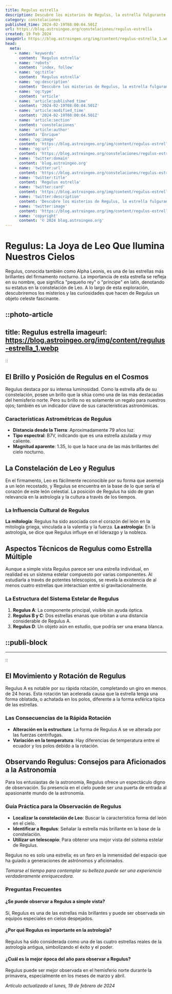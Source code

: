 ```yaml
---
title: Regulus estrella
description: Descubre los misterios de Regulus, la estrella fulgurante en el corazón de Leo, con datos fascinantes y su influencia en la astronomía.
category: constelaciones
published_time: 2024-02-19T08:00:04.501Z
url: https://blog.astroingeo.org/constelaciones/regulus-estrella
created: 19 Feb 2024
imageUrl: https://blog.astroingeo.org/img/content/regulus-estrella_1.webp
head:
  meta:
    - name: 'keywords'
      content: 'Regulus estrella'
    - name: 'robots'
      content: 'index, follow'
    - name: 'og:title'
      content: 'Regulus estrella'
    - name: 'og:description'
      content: 'Descubre los misterios de Regulus, la estrella fulgurante en el corazón de Leo, con datos fascinantes y su influencia en la astronomía.'
    - name: 'og:type'
      content: 'article'
    - name: 'article:published_time'
      content: '2024-02-19T08:00:04.501Z'
    - name: 'article:modified_time'
      content: '2024-02-19T08:00:04.501Z'
    - name: 'article:section'
      content: 'constelaciones'
    - name: 'article:author'
      content: 'Enrique'
    - name: 'og:image'
      content: 'https://blog.astroingeo.org/img/content/regulus-estrella_1.webp'
    - name: 'og:url'
      content: 'https://blog.astroingeo.org/constelaciones/regulus-estrella'
    - name: 'twitter:domain'
      content: 'blog.astroingeo.org'
    - name: 'twitter:url'
      content: 'https://blog.astroingeo.org/constelaciones/regulus-estrella'
    - name: 'twitter:title'
      content: 'Regulus estrella'
    - name: 'twitter:card'
      content: 'https://blog.astroingeo.org/img/content/regulus-estrella_1.webp'
    - name: 'twitter:description'
      content: 'Descubre los misterios de Regulus, la estrella fulgurante en el corazón de Leo, con datos fascinantes y su influencia en la astronomía.'
    - name: 'twitter:image'
      content: 'https://blog.astroingeo.org/img/content/regulus-estrella_1.webp'
    - name: 'copyright'
      content: '© 2024 blog.astroingeo.org'
---
```

# Regulus: La Joya de Leo Que Ilumina Nuestros Cielos

Regulus, conocida también como Alpha Leonis, es una de las estrellas más brillantes del firmamento nocturno. La importancia de esta estrella se refleja en su nombre, que significa "pequeño rey" o "príncipe" en latín, denotando su estatus en la constelación de Leo. A lo largo de esta exploración, descubriremos los misterios y las curiosidades que hacen de Regulus un objeto celeste fascinante.


::photo-article
---
title: Regulus estrella
imageurl: https://blog.astroingeo.org/img/content/regulus-estrella_1.webp
---
::



## El Brillo y Posición de Regulus en el Cosmos

Regulus destaca por su intensa luminosidad. Como la estrella alfa de su constelación, posee un brillo que la sitúa como una de las más destacadas del hemisferio norte. Pero su brillo no es solamente un regalo para nuestros ojos; también es un indicador clave de sus características astronómicas.

### Características Astrométricas de Regulus

- **Distancia desde la Tierra**: Aproximadamente 79 años luz.
- **Tipo espectral**: B7V, indicando que es una estrella azulada y muy caliente.
- **Magnitud aparente**: 1.35, lo que la hace una de las más brillantes del cielo nocturno.

## La Constelación de Leo y Regulus

En el firmamento, Leo es fácilmente reconocible por su forma que asemeja a un león recostado, y Regulus se encuentra en la base de lo que sería el corazón de este león celestial. La posición de Regulus ha sido de gran relevancia en la astrología y la cultura a través de los tiempos.

### La Influencia Cultural de Regulus

**La mitología**: Regulus ha sido asociada con el corazón del león en la mitología griega, vinculada a la valentía y la fuerza.
**La astrología**: En la astrología, se dice que Regulus influye en el liderazgo y la nobleza.

## Aspectos Técnicos de Regulus como Estrella Múltiple

Aunque a simple vista Regulus parece ser una estrella individual, en realidad es un sistema estelar compuesto por varias componentes. Al estudiarla a través de potentes telescopios, se revela la existencia de al menos cuatro estrellas que interactúan entre sí gravitacionalmente.

### La Estructura del Sistema Estelar de Regulus

1. **Regulus A**: La componente principal, visible sin ayuda óptica.
2. **Regulus B y C**: Dos estrellas enanas que orbitan a una distancia considerable de Regulus A.
3. **Regulus D**: Un objeto aún en estudio, que podría ser una enana blanca.


  ::publi-block
  ---
  ---
  ::
  
  

## El Movimiento y Rotación de Regulus

Regulus A es notable por su rápida rotación, completando un giro en menos de 24 horas. Esta rotación tan acelerada causa que la estrella tenga una forma oblatada, o achatada en los polos, diferente a la forma esférica típica de las estrellas.

### Las Consecuencias de la Rápida Rotación

- **Alteración en la estructura**: La forma de Regulus A se ve alterada por las fuerzas centrífugas.
- **Variación en la temperatura**: Hay diferencias de temperatura entre el ecuador y los polos debido a la rotación.

## Observando Regulus: Consejos para Aficionados a la Astronomía

Para los entusiastas de la astronomía, Regulus ofrece un espectáculo digno de observación. Su presencia en el cielo puede ser una puerta de entrada al apasionante mundo de la astronomía.

### Guía Práctica para la Observación de Regulus

- **Localizar la constelación de Leo**: Buscar la característica forma del león en el cielo.
- **Identificar a Regulus**: Señalar la estrella más brillante en la base de la constelación.
- **Utilizar un telescopio**: Para obtener una mejor vista del sistema estelar de Regulus.
  
Regulus no es solo una estrella; es un faro en la inmensidad del espacio que ha guiado a generaciones de astrónomos y aficionados. 

*Tomarse el tiempo para contemplar su belleza puede ser una experiencia verdaderamente enriquecedora.*

### Preguntas Frecuentes

#### ¿Se puede observar a Regulus a simple vista?

Sí, Regulus es una de las estrellas más brillantes y puede ser observada sin equipos especiales en cielos despejados.

#### ¿Por qué Regulus es importante en la astrología?

Regulus ha sido considerada como una de las cuatro estrellas reales de la astrología antigua, simbolizando el éxito y el poder.

#### ¿Cuál es la mejor época del año para observar a Regulus?

Regulus puede ser mejor observada en el hemisferio norte durante la primavera, especialmente en los meses de marzo y abril.

_Artículo actualizado el lunes, 19 de febrero de 2024_